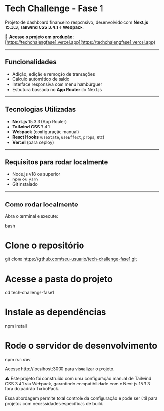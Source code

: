 # Tech Challenge - Fase 1

Projeto de dashboard financeiro responsivo, desenvolvido com **Next.js 15.3.3**, **Tailwind CSS 3.4.1** e **Webpack**.

🔗 **Acesse o projeto em produção**:  
[https://techchalengfase1.vercel.app](https://techchalengfase1.vercel.app)

---

## Funcionalidades

-  Adição, edição e remoção de transações
-  Cálculo automático de saldo
-  Interface responsiva com menu hambúrguer
-  Estrutura baseada no **App Router** do Next.js

---

## Tecnologias Utilizadas

- **Next.js** 15.3.3 (App Router)
- **Tailwind CSS** 3.4.1
- **Webpack** (configuração manual)
- **React Hooks** (`useState`, `useEffect`, `props`, etc)
- **Vercel** (para deploy)

---

## Requisitos para rodar localmente

- Node.js v18 ou superior
- npm ou yarn
- Git instalado

---

## Como rodar localmente

Abra o terminal e execute:

bash
# Clone o repositório
git clone https://github.com/seu-usuario/tech-challenge-fase1.git

# Acesse a pasta do projeto
cd tech-challenge-fase1

# Instale as dependências
npm install

# Rode o servidor de desenvolvimento
npm run dev


Acesse http://localhost:3000 para visualizar o projeto.

⚠️ Este projeto foi construído com uma configuração manual de Tailwind CSS 3.4.1 via Webpack, garantindo compatibilidade com o Next.js 15.3.3 fora do padrão TurboPack.

Essa abordagem permite total controle da configuração e pode ser útil para projetos com necessidades específicas de build.